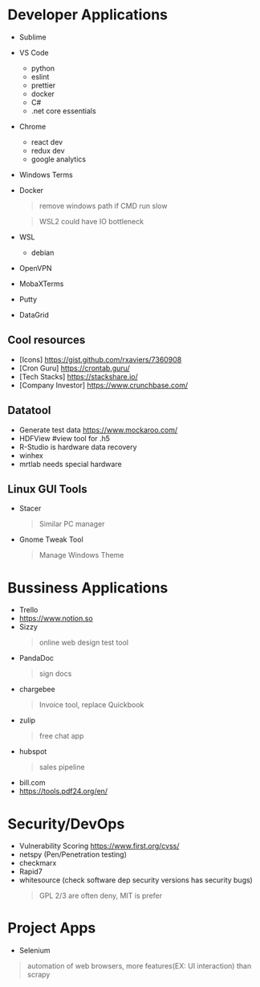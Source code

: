 # Developer Applications
- Sublime
- VS Code
  - python
  - eslint
  - prettier
  - docker
  - C#
  - .net core essentials
- Chrome
  - react dev
  - redux dev
  - google analytics
- Windows Terms
- Docker
  > remove windows path if CMD run slow

  > WSL2 could have IO bottleneck
- WSL
  - debian
- OpenVPN
- MobaXTerms
- Putty
- DataGrid

## Cool resources
- [Icons] https://gist.github.com/rxaviers/7360908
- [Cron Guru] https://crontab.guru/
- [Tech Stacks] https://stackshare.io/
- [Company Investor] https://www.crunchbase.com/

## Datatool
- Generate test data https://www.mockaroo.com/
- HDFView #view tool for .h5
- R-Studio is hardware data recovery
- winhex
- mrtlab needs special hardware


## Linux GUI Tools
- Stacer
  > Similar PC manager
- Gnome Tweak Tool
  > Manage Windows Theme

# Bussiness Applications
- Trello
- https://www.notion.so
- Sizzy
  > online web design test tool
- PandaDoc
  > sign docs
- chargebee
  > Invoice tool, replace Quickbook
- zulip
  > free chat app
- hubspot
  > sales pipeline
- bill.com
- https://tools.pdf24.org/en/

# Security/DevOps
- Vulnerability Scoring https://www.first.org/cvss/
- netspy (Pen/Penetration testing)
- checkmarx
- Rapid7
- whitesource (check software dep security versions has security bugs)
  > GPL 2/3 are often deny, MIT is prefer

# Project Apps
- Selenium 
> automation of web browsers, more features(EX: UI interaction) than scrapy